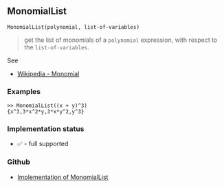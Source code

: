 ## MonomialList

```
MonomialList(polynomial, list-of-variables)
```

> get the list of monomials of a `polynomial` expression, with respect to the `list-of-variables`. 

See
* [Wikipedia - Monomial](http://en.wikipedia.org/wiki/Monomial)  

### Examples

```
>> MonomialList((x + y)^3) 
{x^3,3*x^2*y,3*x*y^2,y^3}
```






### Implementation status

* &#x2705; - full supported

### Github

* [Implementation of MonomialList](https://github.com/axkr/symja_android_library/blob/master/symja_android_library/matheclipse-core/src/main/java/org/matheclipse/core/builtin/PolynomialFunctions.java#L2287) 
